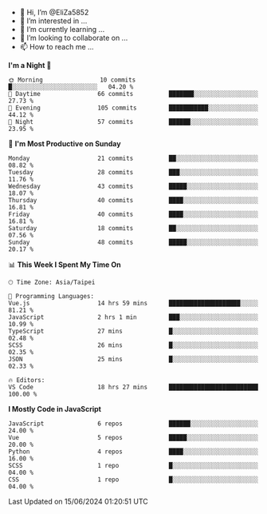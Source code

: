 - 👋 Hi, I’m @EliZa5852
- 👀 I’m interested in ...
- 🌱 I’m currently learning ...
- 💞️ I’m looking to collaborate on ...
- 📫 How to reach me ...

<!--START_SECTION:waka-->
**I'm a Night 🦉** 

```text
🌞 Morning                10 commits          █░░░░░░░░░░░░░░░░░░░░░░░░   04.20 % 
🌆 Daytime                66 commits          ███████░░░░░░░░░░░░░░░░░░   27.73 % 
🌃 Evening                105 commits         ███████████░░░░░░░░░░░░░░   44.12 % 
🌙 Night                  57 commits          ██████░░░░░░░░░░░░░░░░░░░   23.95 % 
```
📅 **I'm Most Productive on Sunday** 

```text
Monday                   21 commits          ██░░░░░░░░░░░░░░░░░░░░░░░   08.82 % 
Tuesday                  28 commits          ███░░░░░░░░░░░░░░░░░░░░░░   11.76 % 
Wednesday                43 commits          █████░░░░░░░░░░░░░░░░░░░░   18.07 % 
Thursday                 40 commits          ████░░░░░░░░░░░░░░░░░░░░░   16.81 % 
Friday                   40 commits          ████░░░░░░░░░░░░░░░░░░░░░   16.81 % 
Saturday                 18 commits          ██░░░░░░░░░░░░░░░░░░░░░░░   07.56 % 
Sunday                   48 commits          █████░░░░░░░░░░░░░░░░░░░░   20.17 % 
```


📊 **This Week I Spent My Time On** 

```text
🕑︎ Time Zone: Asia/Taipei

💬 Programming Languages: 
Vue.js                   14 hrs 59 mins      ████████████████████░░░░░   81.21 % 
JavaScript               2 hrs 1 min         ███░░░░░░░░░░░░░░░░░░░░░░   10.99 % 
TypeScript               27 mins             █░░░░░░░░░░░░░░░░░░░░░░░░   02.48 % 
SCSS                     26 mins             █░░░░░░░░░░░░░░░░░░░░░░░░   02.35 % 
JSON                     25 mins             █░░░░░░░░░░░░░░░░░░░░░░░░   02.33 % 

🔥 Editors: 
VS Code                  18 hrs 27 mins      █████████████████████████   100.00 % 
```

**I Mostly Code in JavaScript** 

```text
JavaScript               6 repos             ██████░░░░░░░░░░░░░░░░░░░   24.00 % 
Vue                      5 repos             █████░░░░░░░░░░░░░░░░░░░░   20.00 % 
Python                   4 repos             ████░░░░░░░░░░░░░░░░░░░░░   16.00 % 
SCSS                     1 repo              █░░░░░░░░░░░░░░░░░░░░░░░░   04.00 % 
CSS                      1 repo              █░░░░░░░░░░░░░░░░░░░░░░░░   04.00 % 
```




 Last Updated on 15/06/2024 01:20:51 UTC
<!--END_SECTION:waka-->
